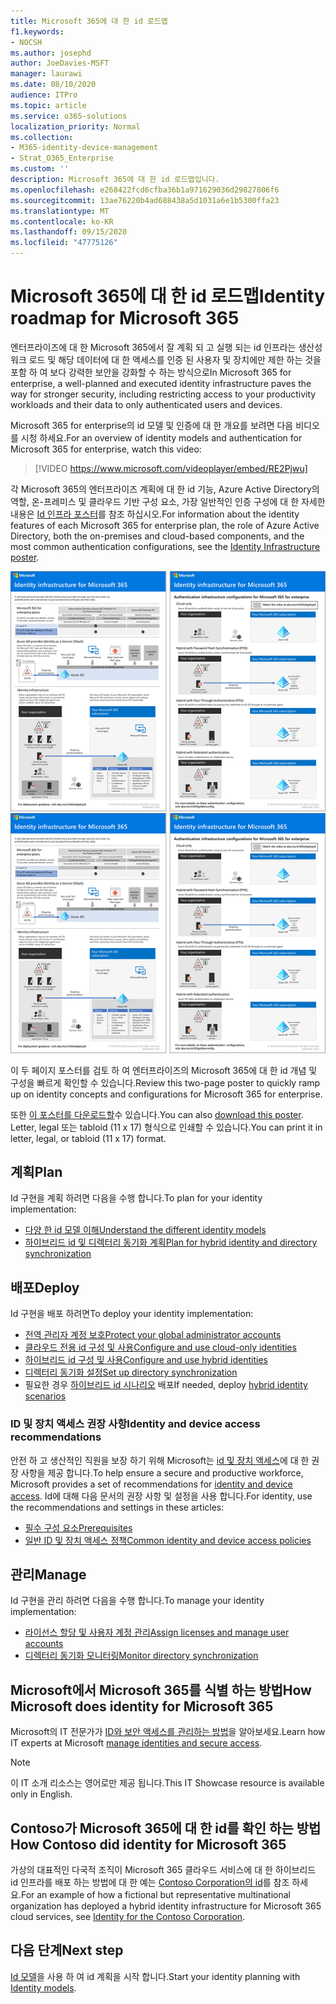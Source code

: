 ```yaml
---
title: Microsoft 365에 대 한 id 로드맵
f1.keywords:
- NOCSH
ms.author: josephd
author: JoeDavies-MSFT
manager: laurawi
ms.date: 08/10/2020
audience: ITPro
ms.topic: article
ms.service: o365-solutions
localization_priority: Normal
ms.collection:
- M365-identity-device-management
- Strat_O365_Enterprise
ms.custom: ''
description: Microsoft 365에 대 한 id 로드맵입니다.
ms.openlocfilehash: e268422fcd6cfba36b1a971629036d29827806f6
ms.sourcegitcommit: 13ae76220b4ad688438a5d1031a6e1b5300ffa23
ms.translationtype: MT
ms.contentlocale: ko-KR
ms.lasthandoff: 09/15/2020
ms.locfileid: "47775126"
---
```

# <a name="identity-roadmap-for-microsoft-365"></a><span data-ttu-id="4ad60-103">Microsoft 365에 대 한 id 로드맵</span><span class="sxs-lookup"><span data-stu-id="4ad60-103">Identity roadmap for Microsoft 365</span></span>

<span data-ttu-id="4ad60-104">엔터프라이즈에 대 한 Microsoft 365에서 잘 계획 되 고 실행 되는 id 인프라는 생산성 워크 로드 및 해당 데이터에 대 한 액세스를 인증 된 사용자 및 장치에만 제한 하는 것을 포함 하 여 보다 강력한 보안을 강화할 수 하는 방식으로</span><span class="sxs-lookup"><span data-stu-id="4ad60-104">In Microsoft 365 for enterprise, a well-planned and executed identity infrastructure paves the way for stronger security, including restricting access to your productivity workloads and their data to only authenticated users and devices.</span></span>

<span data-ttu-id="4ad60-105">Microsoft 365 for enterprise의 id 모델 및 인증에 대 한 개요를 보려면 다음 비디오를 시청 하세요.</span><span class="sxs-lookup"><span data-stu-id="4ad60-105">For an overview of identity models and authentication for Microsoft 365 for enterprise, watch this video:</span></span>

<span data-ttu-id="4ad60-106"><p> </p></span><span class="sxs-lookup"><span data-stu-id="4ad60-106"><p> </p></span></span>

> [!VIDEO https://www.microsoft.com/videoplayer/embed/RE2Pjwu]

<span data-ttu-id="4ad60-107">각 Microsoft 365의 엔터프라이즈 계획에 대 한 id 기능, Azure Active Directory의 역할, 온-프레미스 및 클라우드 기반 구성 요소, 가장 일반적인 인증 구성에 대 한 자세한 내용은 [Id 인프라 포스터](../downloads/m365e-identity-infra.pdf)를 참조 하십시오.</span><span class="sxs-lookup"><span data-stu-id="4ad60-107">For information about the identity features of each Microsoft 365 for enterprise plan, the role of Azure Active Directory, both the on-premises and cloud-based components, and the most common authentication configurations, see the [Identity Infrastructure poster](../downloads/m365e-identity-infra.pdf).</span></span>

<span data-ttu-id="4ad60-108">[![ID 인프라 포스터](../downloads/m365e-identity-infra.png)](../downloads/m365e-identity-infra.pdf)</span><span class="sxs-lookup"><span data-stu-id="4ad60-108">[![The Identity Infrastructure poster](../downloads/m365e-identity-infra.png)](../downloads/m365e-identity-infra.pdf)</span></span>

<span data-ttu-id="4ad60-109">이 두 페이지 포스터를 검토 하 여 엔터프라이즈의 Microsoft 365에 대 한 id 개념 및 구성을 빠르게 확인할 수 있습니다.</span><span class="sxs-lookup"><span data-stu-id="4ad60-109">Review this two-page poster to quickly ramp up on identity concepts and configurations for Microsoft 365 for enterprise.</span></span>

<span data-ttu-id="4ad60-110">또한 [이 포스터를 다운로드할](https://github.com/MicrosoftDocs/microsoft-365-docs/raw/public/microsoft-365/downloads/m365e-identity-infra.pdf)수 있습니다.</span><span class="sxs-lookup"><span data-stu-id="4ad60-110">You can also [download this poster](https://github.com/MicrosoftDocs/microsoft-365-docs/raw/public/microsoft-365/downloads/m365e-identity-infra.pdf).</span></span> <span data-ttu-id="4ad60-111">Letter, legal 또는 tabloid (11 x 17) 형식으로 인쇄할 수 있습니다.</span><span class="sxs-lookup"><span data-stu-id="4ad60-111">You can print it in letter, legal, or tabloid (11 x 17) format.</span></span>

## <a name="plan"></a><span data-ttu-id="4ad60-112">계획</span><span class="sxs-lookup"><span data-stu-id="4ad60-112">Plan</span></span>

<span data-ttu-id="4ad60-113">Id 구현을 계획 하려면 다음을 수행 합니다.</span><span class="sxs-lookup"><span data-stu-id="4ad60-113">To plan for your identity implementation:</span></span>

- [<span data-ttu-id="4ad60-114">다양 한 id 모델 이해</span><span class="sxs-lookup"><span data-stu-id="4ad60-114">Understand the different identity models</span></span>](about-microsoft-365-identity.md)
- [<span data-ttu-id="4ad60-115">하이브리드 id 및 디렉터리 동기화 계획</span><span class="sxs-lookup"><span data-stu-id="4ad60-115">Plan for hybrid identity and directory synchronization</span></span>](plan-for-directory-synchronization.md)

## <a name="deploy"></a><span data-ttu-id="4ad60-116">배포</span><span class="sxs-lookup"><span data-stu-id="4ad60-116">Deploy</span></span>

<span data-ttu-id="4ad60-117">Id 구현을 배포 하려면</span><span class="sxs-lookup"><span data-stu-id="4ad60-117">To deploy your identity implementation:</span></span>

- [<span data-ttu-id="4ad60-118">전역 관리자 계정 보호</span><span class="sxs-lookup"><span data-stu-id="4ad60-118">Protect your global administrator accounts</span></span>](protect-your-global-administrator-accounts.md)
- [<span data-ttu-id="4ad60-119">클라우드 전용 id 구성 및 사용</span><span class="sxs-lookup"><span data-stu-id="4ad60-119">Configure and use cloud-only identities</span></span>](cloud-only-identities.md)
- [<span data-ttu-id="4ad60-120">하이브리드 id 구성 및 사용</span><span class="sxs-lookup"><span data-stu-id="4ad60-120">Configure and use hybrid identities</span></span>](prepare-for-directory-synchronization.md)
- [<span data-ttu-id="4ad60-121">디렉터리 동기화 설정</span><span class="sxs-lookup"><span data-stu-id="4ad60-121">Set up directory synchronization</span></span>](set-up-directory-synchronization.md)
- <span data-ttu-id="4ad60-122">필요한 경우 [하이브리드 id 시나리오](hybrid-solutions.md) 배포</span><span class="sxs-lookup"><span data-stu-id="4ad60-122">If needed, deploy [hybrid identity scenarios](hybrid-solutions.md)</span></span>

### <a name="identity-and-device-access-recommendations"></a><span data-ttu-id="4ad60-123">ID 및 장치 액세스 권장 사항</span><span class="sxs-lookup"><span data-stu-id="4ad60-123">Identity and device access recommendations</span></span>

<span data-ttu-id="4ad60-124">안전 하 고 생산적인 직원을 보장 하기 위해 Microsoft는 [id 및 장치 액세스](microsoft-365-policies-configurations.md)에 대 한 권장 사항을 제공 합니다.</span><span class="sxs-lookup"><span data-stu-id="4ad60-124">To help ensure a secure and productive workforce, Microsoft provides a set of recommendations for [identity and device access](microsoft-365-policies-configurations.md).</span></span> <span data-ttu-id="4ad60-125">Id에 대해 다음 문서의 권장 사항 및 설정을 사용 합니다.</span><span class="sxs-lookup"><span data-stu-id="4ad60-125">For identity, use the recommendations and settings in these articles:</span></span>

- [<span data-ttu-id="4ad60-126">필수 구성 요소</span><span class="sxs-lookup"><span data-stu-id="4ad60-126">Prerequisites</span></span>](identity-access-prerequisites.md)
- [<span data-ttu-id="4ad60-127">일반 ID 및 장치 액세스 정책</span><span class="sxs-lookup"><span data-stu-id="4ad60-127">Common identity and device access policies</span></span>](identity-access-policies.md)

## <a name="manage"></a><span data-ttu-id="4ad60-128">관리</span><span class="sxs-lookup"><span data-stu-id="4ad60-128">Manage</span></span>

<span data-ttu-id="4ad60-129">Id 구현을 관리 하려면 다음을 수행 합니다.</span><span class="sxs-lookup"><span data-stu-id="4ad60-129">To manage your identity implementation:</span></span>

- [<span data-ttu-id="4ad60-130">라이선스 할당 및 사용자 계정 관리</span><span class="sxs-lookup"><span data-stu-id="4ad60-130">Assign licenses and manage user accounts</span></span>](assign-licenses-to-user-accounts.md)
- [<span data-ttu-id="4ad60-131">디렉터리 동기화 모니터링</span><span class="sxs-lookup"><span data-stu-id="4ad60-131">Monitor directory synchronization</span></span>](view-directory-synchronization-status.md)

## <a name="how-microsoft-does-identity-for-microsoft-365"></a><span data-ttu-id="4ad60-132">Microsoft에서 Microsoft 365를 식별 하는 방법</span><span class="sxs-lookup"><span data-stu-id="4ad60-132">How Microsoft does identity for Microsoft 365</span></span>

<span data-ttu-id="4ad60-133">Microsoft의 IT 전문가가 [ID와 보안 액세스를 관리하는 방법](https://www.microsoft.com/en-us/itshowcase/managing-user-identities-and-secure-access-at-microsoft)을 알아보세요.</span><span class="sxs-lookup"><span data-stu-id="4ad60-133">Learn how IT experts at Microsoft [manage identities and secure access](https://www.microsoft.com/en-us/itshowcase/managing-user-identities-and-secure-access-at-microsoft).</span></span>

>[!Note]
><span data-ttu-id="4ad60-134">이 IT 소개 리소스는 영어로만 제공 됩니다.</span><span class="sxs-lookup"><span data-stu-id="4ad60-134">This IT Showcase resource is available only in English.</span></span>
>

## <a name="how-contoso-did-identity-for-microsoft-365"></a><span data-ttu-id="4ad60-135">Contoso가 Microsoft 365에 대 한 id를 확인 하는 방법</span><span class="sxs-lookup"><span data-stu-id="4ad60-135">How Contoso did identity for Microsoft 365</span></span>

<span data-ttu-id="4ad60-136">가상의 대표적인 다국적 조직이 Microsoft 365 클라우드 서비스에 대 한 하이브리드 id 인프라를 배포 하는 방법에 대 한 예는 [Contoso Corporation의 id](contoso-identity.md)를 참조 하세요.</span><span class="sxs-lookup"><span data-stu-id="4ad60-136">For an example of how a fictional but representative multinational organization has deployed a hybrid identity infrastructure for Microsoft 365 cloud services, see [Identity for the Contoso Corporation](contoso-identity.md).</span></span>

## <a name="next-step"></a><span data-ttu-id="4ad60-137">다음 단계</span><span class="sxs-lookup"><span data-stu-id="4ad60-137">Next step</span></span>

<span data-ttu-id="4ad60-138">[Id 모델](about-microsoft-365-identity.md)을 사용 하 여 id 계획을 시작 합니다.</span><span class="sxs-lookup"><span data-stu-id="4ad60-138">Start your identity planning with [Identity models](about-microsoft-365-identity.md).</span></span>
